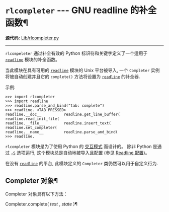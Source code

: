 # `rlcompleter` \--- GNU readline 的补全函数¶

**源代码:** [Lib/rlcompleter.py](https://github.com/python/cpython/tree/3.12/Lib/rlcompleter.py)

* * *

`rlcompeleter` 通过补全有效的 Python 标识符和关键字定义了一个适用于 [`readline`](readline.md#module-readline "readline: GNU readline support for Python. \(Unix\)") 模块的补全函数。

当此模块在具有可用的 [`readline`](readline.md#module-readline "readline: GNU readline support for Python. \(Unix\)") 模块的 Unix 平台被导入, 一个 `Completer` 实例将被自动创建并且它的 `complete()` 方法将设置为 [`readline`](readline.md#module-readline "readline: GNU readline support for Python. \(Unix\)") 的补全器.

示例:

    
    
~~~shell
>>> import rlcompleter
>>> import readline
>>> readline.parse_and_bind("tab: complete")
>>> readline. <TAB PRESSED>
readline.__doc__          readline.get_line_buffer(  readline.read_init_file(
readline.__file__         readline.insert_text(      readline.set_completer(
readline.__name__         readline.parse_and_bind(
>>> readline.
~~~

`rlcompleter` 模块是为了使用 Python 的 [交互模式](interpreter.md#tut-interactive) 而设计的。 除非 Python 是通过 [`-S`](cmdline.md#cmdoption-S) 选项运行, 这个模块总是自动地被导入且配置 (参见 [Readline 配置](site.md#rlcompleter-config))。

在没有 [`readline`](readline.md#module-readline "readline: GNU readline support for Python. \(Unix\)") 的平台, 此模块定义的 `Completer` 类仍然可以用于自定义行为.

## Completer 对象¶

Completer 对象具有以下方法：

Completer.complete( _text_ , _state_ )¶

    

~~~
